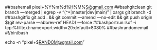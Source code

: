 ##bashemail
pixel+%Y%m%d%H%M%S@gmail.com
##bashgitclean
git branch —merged | egrep -v “(^\*|master|dev|main)” | xargs git branch -d
##bashgitfix
git add . && git commit —amend —no-edit && git push origin $(git rev-parse —abbrev-ref HEAD) —force 
##bashportrun
lsof -i tcp:%filltext:name=port:width=20:default=8080%
##bashrandomemail
 #!/bin/bash

echo -n “pixel+$RANDOM@gmail.com”